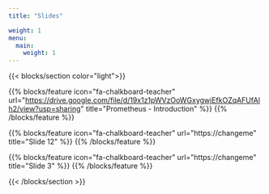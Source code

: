 ```yaml
---
title: "Slides"

weight: 1
menu:
  main:
    weight: 1
---
```


{{< blocks/section color="light">}}

{{% blocks/feature icon="fa-chalkboard-teacher" url="https://drive.google.com/file/d/19x1z1pWVzOoWGxygwjEfkOZqAFUfAlh2/view?usp=sharing" title="Prometheus - Introduction" %}}
{{% /blocks/feature %}}

{{% blocks/feature icon="fa-chalkboard-teacher" url="https://changeme" title="Slide 12" %}}
{{% /blocks/feature %}}

{{% blocks/feature icon="fa-chalkboard-teacher" url="https://changeme" title="Slide 3" %}}
{{% /blocks/feature %}}

{{< /blocks/section >}}
